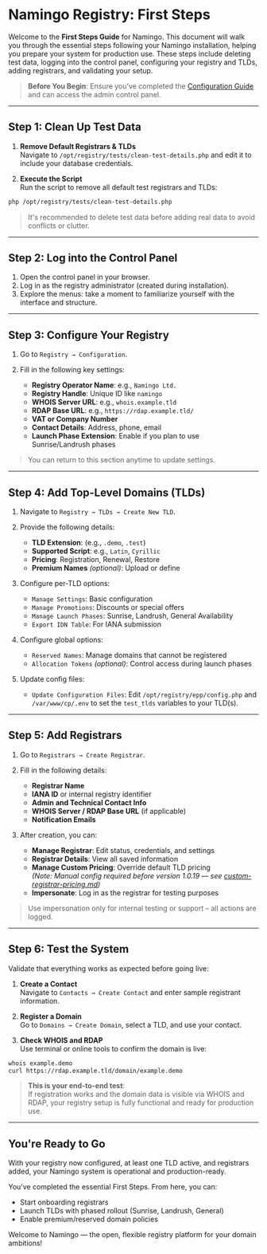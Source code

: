 # Namingo Registry: First Steps

Welcome to the **First Steps Guide** for Namingo. This document will walk you through the essential steps following your Namingo installation, helping you prepare your system for production use. These steps include deleting test data, logging into the control panel, configuring your registry and TLDs, adding registrars, and validating your setup.

> **Before You Begin**: Ensure you’ve completed the [Configuration Guide](configuration.md) and can access the admin control panel.

---

## Step 1: Clean Up Test Data

1. **Remove Default Registrars & TLDs**  
   Navigate to `/opt/registry/tests/clean-test-details.php` and edit it to include your database credentials.

2. **Execute the Script**  
   Run the script to remove all default test registrars and TLDs:
```bash
php /opt/registry/tests/clean-test-details.php
```

> It's recommended to delete test data before adding real data to avoid conflicts or clutter.

---

## Step 2: Log into the Control Panel

1. Open the control panel in your browser.
2. Log in as the registry administrator (created during installation).
3. Explore the menus: take a moment to familiarize yourself with the interface and structure.

---

## Step 3: Configure Your Registry

1. Go to `Registry → Configuration`.
2. Fill in the following key settings:

   - **Registry Operator Name**: e.g., `Namingo Ltd.`
   - **Registry Handle**: Unique ID like `namingo`
   - **WHOIS Server URL**: e.g., `whois.example.tld`
   - **RDAP Base URL**: e.g., `https://rdap.example.tld/`
   - **VAT or Company Number**
   - **Contact Details**: Address, phone, email
   - **Launch Phase Extension**: Enable if you plan to use Sunrise/Landrush phases

> You can return to this section anytime to update settings.

---

## Step 4: Add Top-Level Domains (TLDs)

1. Navigate to `Registry → TLDs → Create New TLD`.

2. Provide the following details:
   - **TLD Extension**: (e.g., `.demo`, `.test`)
   - **Supported Script**: e.g., `Latin`, `Cyrillic`
   - **Pricing**: Registration, Renewal, Restore
   - **Premium Names** *(optional)*: Upload or define

3. Configure per-TLD options:
   - `Manage Settings`: Basic configuration
   - `Manage Promotions`: Discounts or special offers
   - `Manage Launch Phases`: Sunrise, Landrush, General Availability
   - `Export IDN Table`: For IANA submission
   
4. Configure global options:
   - `Reserved Names`: Manage domains that cannot be registered
   - `Allocation Tokens` *(optional)*: Control access during launch phases

4. Update config files:
   - `Update Configuration Files`: Edit `/opt/registry/epp/config.php` and `/var/www/cp/.env` to set the `test_tlds` variables to your TLD(s).

---

## Step 5: Add Registrars

1. Go to `Registrars → Create Registrar`.
2. Fill in the following details:
   - **Registrar Name**
   - **IANA ID** or internal registry identifier
   - **Admin and Technical Contact Info**
   - **WHOIS Server / RDAP Base URL** (if applicable)
   - **Notification Emails**

3. After creation, you can:
   - **Manage Registrar**: Edit status, credentials, and settings
   - **Registrar Details**: View all saved information
   - **Manage Custom Pricing**: Override default TLD pricing  
     *(Note: Manual config required before version 1.0.19 — see [custom-registrar-pricing.md](docs/custom-registrar-pricing.md))*
   - **Impersonate**: Log in as the registrar for testing purposes

> Use impersonation only for internal testing or support – all actions are logged.

---

## Step 6: Test the System

Validate that everything works as expected before going live:

1. **Create a Contact**  
   Navigate to `Contacts → Create Contact` and enter sample registrant information.

2. **Register a Domain**  
   Go to `Domains → Create Domain`, select a TLD, and use your contact.

3. **Check WHOIS and RDAP**  
   Use terminal or online tools to confirm the domain is live:
```bash
whois example.demo
curl https://rdap.example.tld/domain/example.demo
```

> **This is your end-to-end test**:  
> If registration works and the domain data is visible via WHOIS and RDAP, your registry setup is fully functional and ready for production use.

---

## You're Ready to Go

With your registry now configured, at least one TLD active, and registrars added, your Namingo system is operational and production-ready.

You’ve completed the essential First Steps. From here, you can:

- Start onboarding registrars
- Launch TLDs with phased rollout (Sunrise, Landrush, General)
- Enable premium/reserved domain policies

Welcome to Namingo — the open, flexible registry platform for your domain ambitions!